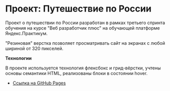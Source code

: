 # Проект: Путешествие по России

Проект о путешествии по России разработан в рамках третьего спринта обучения на курсе "Веб разработчик плюс" на обучающей платформе Яндекс.Практикум.

"Резиновая" верстка позволяет просматривать сайт на экранах с любой шириной от 320 пикселей.

**Технологии**

В проекте используется технология флексбокс и грид-вёрстки, учтены основы семантики HTML, реализованы блоки в состоянии hover.

* [Ссылка на GitHub Pages](https://EugeneSkor.github.io/russian-travel/index.html)
